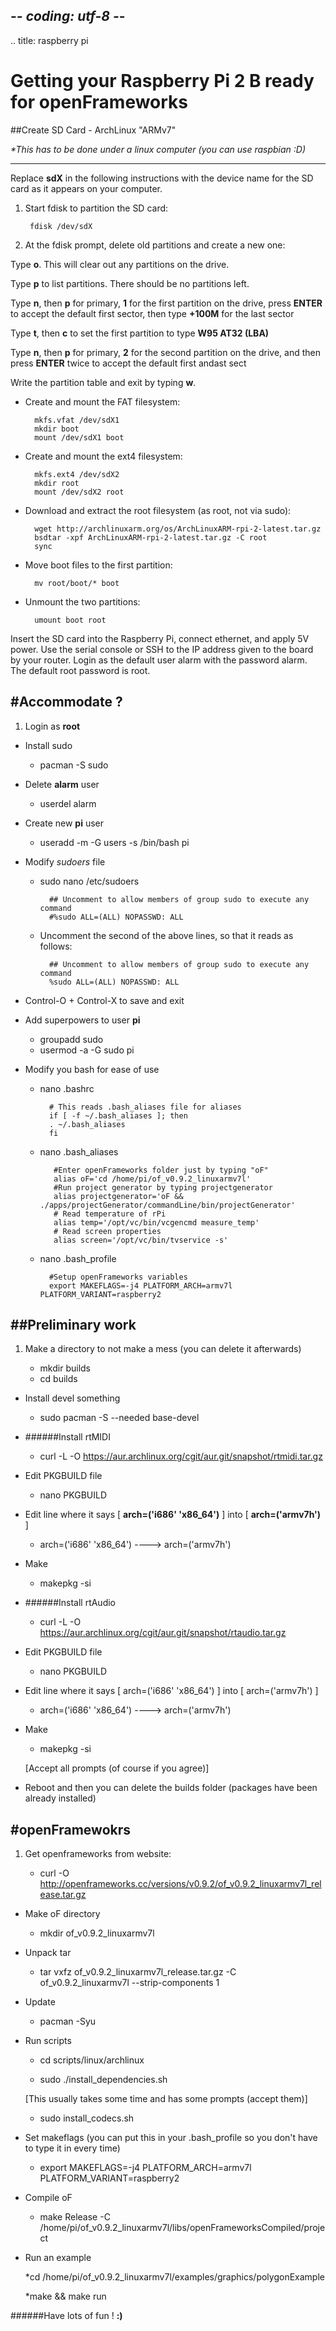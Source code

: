 ## -*- coding: utf-8 -*-
.. title: raspberry pi

Getting your Raspberry Pi 2 B ready for openFrameworks
============

##Create SD Card - ArchLinux "ARMv7"

_*This has to be done under a linux computer (you can use raspbian :D)_


---

Replace **sdX** in the following instructions with the device name for the SD card as it appears on your computer.

1. Start fdisk to partition the SD card:

		fdisk /dev/sdX

2. At the fdisk prompt, delete old partitions and create a new one:

Type **o**. This will clear out any partitions on the drive.
 
Type **p** to list partitions. There should be no partitions left.

Type **n**, then **p** for primary, **1** for the first partition on the drive, press **ENTER** to accept the default first sector, then type **+100M** for the last sector

Type **t**, then **c** to set the first partition to type **W95 AT32 (LBA)**

Type **n**, then **p** for primary, **2** for the second partition on the drive, and then press **ENTER** twice to accept the default first andast sect

Write the partition table and exit by typing **w**.

+ Create and mount the FAT filesystem:

		mkfs.vfat /dev/sdX1
		mkdir boot
		mount /dev/sdX1 boot

+ Create and mount the ext4 filesystem:

		mkfs.ext4 /dev/sdX2
		mkdir root
		mount /dev/sdX2 root

+ Download and extract the root filesystem (as root, not via sudo):

		wget http://archlinuxarm.org/os/ArchLinuxARM-rpi-2-latest.tar.gz
		bsdtar -xpf ArchLinuxARM-rpi-2-latest.tar.gz -C root
		sync

+ Move boot files to the first partition:

		mv root/boot/* boot

+ Unmount the two partitions:
	
		umount boot root

Insert the SD card into the Raspberry Pi, connect ethernet, and apply 5V power.
Use the serial console or SSH to the IP address given to the board by your router.
Login as the default user alarm with the password alarm.
The default root password is root.

#Accommodate ?
---

1. Login as **root**

+ Install sudo

	* pacman -S sudo

+ Delete **alarm** user

	* userdel alarm
	
+ Create new **pi** user

	* useradd -m -G users -s /bin/bash pi

+ Modify _sudoers_ file

	* sudo nano /etc/sudoers
	
			## Uncomment to allow members of group sudo to execute any command
			#%sudo ALL=(ALL) NOPASSWD: ALL
	* Uncomment the second of the above lines, so that it reads as follows:
	
			## Uncomment to allow members of group sudo to execute any command
			%sudo ALL=(ALL) NOPASSWD: ALL
	
* Control-O + Control-X to save and exit 

+ Add superpowers to user **pi**

	* groupadd sudo
	* usermod -a -G sudo pi
	
+ Modify you bash for ease of use
	
	* nano .bashrc
	
			# This reads .bash_aliases file for aliases
			if [ -f ~/.bash_aliases ]; then			 		
			. ~/.bash_aliases
			fi
	 * nano .bash_aliases

			  #Enter openFrameworks folder just by typing "oF"
			  alias oF='cd /home/pi/of_v0.9.2_linuxarmv7l'
			  #Run project generator by typing projectgenerator
			  alias projectgenerator='oF && ./apps/projectGenerator/commandLine/bin/projectGenerator'
			  # Read temperature of rPi
			  alias temp='/opt/vc/bin/vcgencmd measure_temp'
			  # Read screen properties
			  alias screen='/opt/vc/bin/tvservice -s'

	* nano .bash_profile
	
			#Setup openFrameworks variables
			export MAKEFLAGS=-j4 PLATFORM_ARCH=armv7l PLATFORM_VARIANT=raspberry2



##Preliminary work
---

1. Make a directory to not make a mess (you can delete it afterwards)

	* mkdir builds
	* cd builds

+ Install devel something

	* sudo pacman -S --needed base-devel
	
		
+ ######Install rtMIDI

	* curl -L -O https://aur.archlinux.org/cgit/aur.git/snapshot/rtmidi.tar.gz
	
+ Edit PKGBUILD file

	* nano PKGBUILD

+ Edit line where it says [ **arch=('i686' 'x86_64')** ] into [ **arch=('armv7h')** ]

	* arch=('i686' 'x86_64') ----> arch=('armv7h')
	
+ Make

	* makepkg -si

+ ######Install rtAudio

	* curl -L -O https://aur.archlinux.org/cgit/aur.git/snapshot/rtaudio.tar.gz
	
+ Edit PKGBUILD file 

	* nano PKGBUILD

+ Edit line where it says [ arch=('i686' 'x86_64') ] into [ arch=('armv7h') ]

	* arch=('i686' 'x86_64') ----> arch=('armv7h')
	
+ Make

	* makepkg -si
	
	[Accept all prompts (of course if you agree)]

+ Reboot and then you can delete the builds folder (packages have been already installed)
	

#openFramewokrs
---


1. Get openframeworks from website:

	* curl -O http://openframeworks.cc/versions/v0.9.2/of_v0.9.2_linuxarmv7l_release.tar.gz

+ Make oF directory 

	* mkdir of_v0.9.2_linuxarmv7l

+ Unpack tar

	* tar vxfz of_v0.9.2_linuxarmv7l_release.tar.gz -C of_v0.9.2_linuxarmv7l --strip-components 1
	
+ Update 

	* pacman -Syu
	
+ Run scripts

	* cd scripts/linux/archlinux
	
	* sudo ./install_dependencies.sh
	
	[This usually takes some time and has some prompts (accept them)]
	
	* sudo install_codecs.sh
	
+ Set makeflags (you can put this in your .bash_profile so you don't have to type it in every time)

	* export MAKEFLAGS=-j4 PLATFORM_ARCH=armv7l PLATFORM_VARIANT=raspberry2
	
+ Compile oF

	* make Release -C /home/pi/of_v0.9.2_linuxarmv7l/libs/openFrameworksCompiled/project
	
+ Run an example

	*cd /home/pi/of_v0.9.2_linuxarmv7l/examples/graphics/polygonExample
	
	*make && make run

######Have lots of fun ! **:)**
